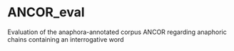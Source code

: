 # ANCOR_eval
Evaluation of the anaphora-annotated corpus ANCOR regarding anaphoric chains containing an interrogative word
